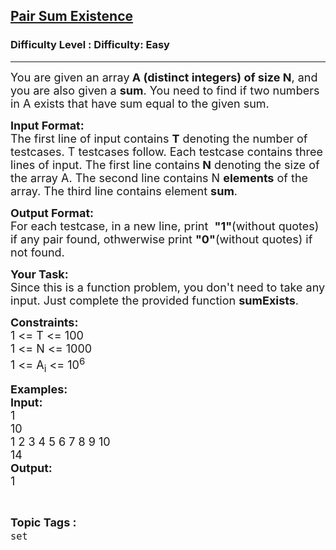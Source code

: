 <h2><a href="https://www.geeksforgeeks.org/problems/pair-sum-existence/1?page=2&status=unsolved&sortBy=accuracy">Pair Sum Existence</a></h2><h3>Difficulty Level : Difficulty: Easy</h3><hr><div class="problems_problem_content__Xm_eO"><p><span style="font-size:18px">You are given an array<strong> A (distinct integers) of size N</strong>, and you are also given a <strong>sum</strong>. You need to find if two numbers in A exists that have sum equal to the given sum.</span></p>

<p><span style="font-size:18px"><strong>Input Format:</strong><br>
The first line of input contains <strong>T</strong> denoting the number of testcases. T testcases follow. Each testcase contains three lines of input. The first line contains<strong> N</strong> denoting the size of the array A. The second line contains N <strong>elements</strong> of the array. The third line contains element <strong>sum</strong>.</span></p>

<p><span style="font-size:18px"><strong>Output Format:</strong><br>
For each testcase, in a new line, print&nbsp; <strong>"1"</strong>(without quotes) if any pair found, othwerwise print <strong>"0"</strong>(without quotes) if not found.</span></p>

<p><span style="font-size:18px"><strong>Your Task:</strong><br>
Since this is a function problem, you don't need to take any input. Just complete the provided function <strong>sumExists</strong>.</span></p>

<p><span style="font-size:18px"><strong>Constraints:</strong><br>
1 &lt;= T &lt;= 100<br>
1 &lt;= N &lt;= 1000<br>
1 &lt;= A<sub>i</sub> &lt;= 10<sup>6</sup></span></p>

<p><span style="font-size:18px"><strong>Examples:<br>
Input:</strong><br>
1<br>
10<br>
1 2 3 4 5 6 7 8 9 10<br>
14<br>
<strong>Output:</strong><br>
1</span></p>
</div><br><p><span style=font-size:18px><strong>Topic Tags : </strong><br><code>set</code>&nbsp;